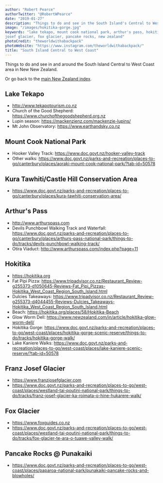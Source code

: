 ```yaml
---
author: "Robert Pearce"
authorTwitter: "@RobertWPearce"
date: "2019-01-27"
description: "Things to do and see in the South Island's Central to West Coast."
image: "/images/hokitika-gorge.jpg"
keywords: "lake tekapo, mount cook national park, arthur's pass, hokitika, franz
josef glacier, fox glacier, pancake rocks, new zealand"
photoCredit: "theworldwithabackpack"
photoWebsite: "https://www.instagram.com/theworldwithabackpack/"
title: "South Island Central to West Coast"
---
```


Things to do and see in and around the South Island Central to West Coast area
in New New Zealand.

Or go back to the [main New Zealand index](/new-zealand/index.html).

## Lake Tekapo
* http://www.tekapotourism.co.nz
* Church of the Good Shepherd: https://www.churchofthegoodshepherd.org.nz
* Lupin season: https://mackenzienz.com/mackenzie-lupins/
* Mt John Observatory: https://www.earthandsky.co.nz

## Mount Cook National Park
* Hooker Valley Track: https://www.doc.govt.nz/hooker-valley-track
* Other walks: https://www.doc.govt.nz/parks-and-recreation/places-to-go/canterbury/places/aoraki-mount-cook-national-park/?tab-id=50578

## Kura Tawhiti/Castle Hill Conservation Area
* https://www.doc.govt.nz/parks-and-recreation/places-to-go/canterbury/places/kura-tawhiti-conservation-area/

## Arthur's Pass
* http://www.arthurspass.com
* Devils Punchbowl Walking Track and Waterfall: https://www.doc.govt.nz/parks-and-recreation/places-to-go/canterbury/places/arthurs-pass-national-park/things-to-do/tracks/devils-punchbowl-walking-track/
* Otira Viaduct: http://www.arthurspass.com/index.php?page=11

## Hokitika
* https://hokitika.org
* Fat Pipi Pizza: https://www.tripadvisor.co.nz/Restaurant_Review-g255373-d1050645-Reviews-Fat_Pipi_Pizzas-Hokitika_West_Coast_Region_South_Island.html
* Dulcies Takeaways: https://www.tripadvisor.co.nz/Restaurant_Review-g255373-d4044455-Reviews-Dulcies_Takeaways-Hokitika_West_Coast_Region_South_Island.html
* Beach: https://hokitika.org/places/58/Hokitika-Beach
* Glow Worm Dell: https://www.newzealand.com/in/article/hokitika-glow-worm-dell/
* Hokitika Gorge: https://www.doc.govt.nz/parks-and-recreation/places-to-go/west-coast/places/hokitika-gorge-scenic-reserve/things-to-do/tracks/hokitika-gorge-walk/
* Lake Kaniere Walks: https://www.doc.govt.nz/parks-and-recreation/places-to-go/west-coast/places/lake-kaniere-scenic-reserve/?tab-id=50578

## Franz Josef Glacier
* https://www.franzjosefglacier.com
* https://www.doc.govt.nz/parks-and-recreation/places-to-go/west-coast/places/westland-tai-poutini-national-park/things-to-do/tracks/franz-josef-glacier-ka-roimata-o-hine-hukarere-walk/ 

## Fox Glacier
* https://www.foxguides.co.nz
* https://www.doc.govt.nz/parks-and-recreation/places-to-go/west-coast/places/westland-tai-poutini-national-park/things-to-do/tracks/fox-glacier-te-ara-o-tuawe-valley-walk/

## Pancake Rocks @ Punakaiki
* https://www.doc.govt.nz/parks-and-recreation/places-to-go/west-coast/places/paparoa-national-park/punakaiki-pancake-rocks-and-blowholes/
